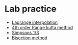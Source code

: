 # Lab practice

- [Lagrange interpolation](lagrange.c)
- [4th order Range kutta method](runge-kutta.c)
- [Simpsons 1/3](simpson.c)
- [Bisection method](bisection.c)
